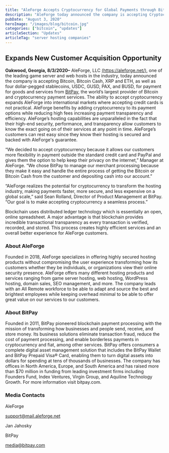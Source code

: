 ```yaml
---
title: "AleForge Accepts Cryptocurrency for Global Payments through BitPay"
description: "AleForge today announced the company is accepting Cryptocurrency for global payments through Bitpay."
pubDate: "August 3, 2020"
heroImage: "/images/blog/bitcoin.jpg"
categories: ["bitcoin", "updates"]
articleSection: "Updates"
articleTag: "server hosting companies"
---
```


## Expands New Customer Acquisition Opportunity

**Oakwood, Georgia, 8/3/2020–** AleForge, LLC [(https://aleforge.net/)](https://aleforge.net), one of the leading game server and web hosts in the industry, today announced the company is accepting Bitcoin, Bitcoin Cash, XRP and ETH, as well as four dollar-pegged stablecoins, USDC, GUSD, PAX, and BUSD, for payment for goods and services from [BitPay](https://bitpay.com/), the world’s largest provider of Bitcoin and cryptocurrency payment services. The ability to accept cryptocurrency expands AleForge into international markets where accepting credit cards is not practical. AleForge benefits by adding cryptocurrency to its payment options while reducing high fees increasing payment transparency and efficiency. AleForge’s hosting capabilities are unparalleled in the fact that their high-end security, performance, and transparency allow customers to know the exact going on of their services at any point in time. AleForge’s customers can rest easy since they know their hosting is secured and backed with AleForge's guarantee.

“We decided to accept cryptocurrency because it allows our customers more flexibility in payment outside the standard credit card and PayPal and gives them the option to help keep their privacy on the internet,” Manager at AleForge. “We chose BitPay to manage our merchant processing because they make it easy and handle the entire process of getting the Bitcoin or Bitcoin Cash from the customer and depositing cash into our account.”

“AleForge realizes the potential for cryptocurrency to transform the hosting industry, making payments faster, more secure, and less expensive on a global scale,” said Sean Rolland, Director of Product Management at BitPay. “Our goal is to make accepting cryptocurrency a seamless process.”

Blockchain uses distributed ledger technology which is essentially an open, online spreadsheet. A major advantage is that blockchain provides incredible transactional transparency as every transaction is verified, recorded, and stored. This process creates highly efficient services and an overall better experience for AleForge customers.

### About AleForge

Founded in 2018, AleForge specializes in offering highly secured hosting products without compromising the user experience transforming how its customers whether they be individuals, or organizations view their online security presence. AleForge offers many different hosting products and services ranging from game server hosting, web hosting, WordPress hosting, domain sales, SEO management, and more. The company leads with an All Remote workforce to be able to adapt and source the best and brightest employees while keeping overhead minimal to be able to offer great value on our services to our customers.

### About BitPay

Founded in 2011, BitPay pioneered blockchain payment processing with the mission of transforming how businesses and people send, receive, and store money. Its business solutions eliminate transaction fraud, reduce the cost of payment processing, and enable borderless payments in cryptocurrency and fiat, among other services. BitPay offers consumers a complete digital asset management solution that includes the BitPay Wallet and BitPay Prepaid Visa® Card, enabling them to turn digital assets into dollars for spending at tens of thousands of businesses. The company has offices in North America, Europe, and South America and has raised more than $70 million in funding from leading investment firms including Founders Fund, Index Ventures, Virgin Group, and Aquiline Technology Growth. For more information visit bitpay.com.

### Media Contacts

AleForge

support@mail.aleforge.net

Jan Jahosky

BitPay

media@bitpay.com
